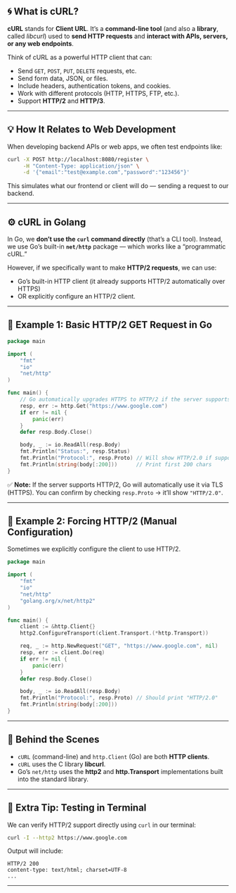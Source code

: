 ## 🌀 What is **cURL**?

**cURL** stands for **Client URL**.
It’s a **command-line tool** (and also a **library**, called *libcurl*) used to **send HTTP requests** and **interact with APIs, servers, or any web endpoints**.

Think of cURL as a powerful HTTP client that can:

* Send `GET`, `POST`, `PUT`, `DELETE` requests, etc.
* Send form data, JSON, or files.
* Include headers, authentication tokens, and cookies.
* Work with different protocols (HTTP, HTTPS, FTP, etc.).
* Support **HTTP/2** and **HTTP/3**.

---

## 💡 How It Relates to Web Development

When developing backend APIs or web apps, we often test endpoints like:

```bash
curl -X POST http://localhost:8080/register \
     -H "Content-Type: application/json" \
     -d '{"email":"test@example.com","password":"123456"}'
```

This simulates what our frontend or client will do — sending a request to our backend.

---

## ⚙️ cURL in **Golang**

In Go, we **don’t use the `curl` command directly** (that’s a CLI tool).
Instead, we use Go’s built-in **`net/http`** package — which works like a “programmatic cURL.”

However, if we specifically want to make **HTTP/2 requests**, we can use:

* Go’s built-in HTTP client (it already supports HTTP/2 automatically over HTTPS)
* OR explicitly configure an HTTP/2 client.

---

## 🧠 Example 1: Basic HTTP/2 GET Request in Go

```go
package main

import (
	"fmt"
	"io"
	"net/http"
)

func main() {
	// Go automatically upgrades HTTPS to HTTP/2 if the server supports it
	resp, err := http.Get("https://www.google.com")
	if err != nil {
		panic(err)
	}
	defer resp.Body.Close()

	body, _ := io.ReadAll(resp.Body)
	fmt.Println("Status:", resp.Status)
	fmt.Println("Protocol:", resp.Proto) // Will show HTTP/2.0 if supported
	fmt.Println(string(body[:200]))      // Print first 200 chars
}
```

✅ **Note:**
If the server supports HTTP/2, Go will automatically use it via TLS (HTTPS).
You can confirm by checking `resp.Proto` → it’ll show `"HTTP/2.0"`.

---

## 🧠 Example 2: Forcing HTTP/2 (Manual Configuration)

Sometimes we explicitly configure the client to use HTTP/2.

```go
package main

import (
	"fmt"
	"io"
	"net/http"
	"golang.org/x/net/http2"
)

func main() {
	client := &http.Client{}
	http2.ConfigureTransport(client.Transport.(*http.Transport))

	req, _ := http.NewRequest("GET", "https://www.google.com", nil)
	resp, err := client.Do(req)
	if err != nil {
		panic(err)
	}
	defer resp.Body.Close()

	body, _ := io.ReadAll(resp.Body)
	fmt.Println("Protocol:", resp.Proto) // Should print "HTTP/2.0"
	fmt.Println(string(body[:200]))
}
```

---

## 🧰 Behind the Scenes

* `cURL` (command-line) and `http.Client` (Go) are both **HTTP clients**.
* `cURL` uses the C library **libcurl**.
* Go’s `net/http` uses the **http2** and **http.Transport** implementations built into the standard library.

---

## 🧪 Extra Tip: Testing in Terminal

We can verify HTTP/2 support directly using `curl` in our terminal:

```bash
curl -I --http2 https://www.google.com
```

Output will include:

```
HTTP/2 200
content-type: text/html; charset=UTF-8
...
```

---
